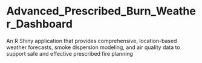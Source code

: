 # Advanced_Prescribed_Burn_Weather_Dashboard
An R Shiny application that provides comprehensive, location-based weather forecasts, smoke dispersion modeling, and air quality data to support safe and effective prescribed fire planning
